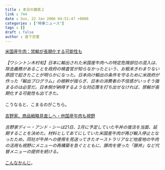```yaml
---
title : 本日の雑感２
link : 744
date : Sun, 22 Jan 2006 04:51:47 +0000
categories : ["時事ニュース"]
tags : []
draft : false
author : 倉下忠憲
---
```


<A HREF="http://www.mainichi-msn.co.jp/today/news/20060122k0000m020043000c.html" TARGET="_blank">米国産牛肉：禁輸が長期化する可能性も</A><BR><BR><I>【ワシントン木村旬】日本に輸出された米国産牛肉への特定危険部位の混入は、除去義務があることを政府の検査官が知らなかったという、お粗末きわまりない原因で起きたことが明らかになった。日本向け輸出の条件を守るために米政府が作った「輸出プログラム」の根幹が揺らぎ、日本の消費者の不信感がいっそう強まるのは必至だ。日本側が納得するような対応策を打ち出せなければ、禁輸が長期化する可能性も出てきた。</I><BR><BR>こうなると、こまるのがこちら。<BR><BR><A HREF="http://www.nikkei.co.jp/news/sangyo/20060122AT1D2101A21012006.html" TARGET="_blank">吉野家、商品戦略見直しへ・他国産牛肉も視野</A><BR><BR><I>吉野家ディー・アンド・シーは21日、2月に予定していた牛丼の復活を当面、延期することを決めた。材料としてあてにしていた米国産牛肉が再び輸入停止となったため。同社が牛丼への使用を見送ってきたオーストラリアなど他産地の牛肉の活用も視野にメニューの再構築を急ぐとともに、豚肉を使った「豚丼」など代替メニューの提供を続ける。</I><BR><BR><A HREF="http://company.nikkei.co.jp/index.cfm?scode=9861" TARGET="_blank">こんなかんじ</A>。<br><br>
